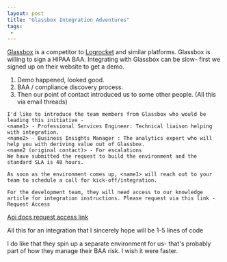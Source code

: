 ```yaml
---
layout: post
title: "Glassbox Integration Adventures"
tags:
 -
---
```


[Glassbox](https://www.glassbox.com/) is a competitor to [Logrocket](https://logrocket.com/) and similar platforms. 
Glassbox is willing to sign a HIPAA BAA. 
Integrating with Glassbox can be slow- first we signed up on their website to get a demo. 

1. Demo happened, looked good. 
1. BAA / compliance discovery process. 
1. Then our point of contact introduced us to some other people. (All this via email threads)  

```
I'd like to introduce the team members from Glassbox who would be leading this initiative - 
<name1> - Professional Services Engineer: Technical liaison helping with integration. 
<name2> - Business Insights Manager : The analytics expert who will help you with deriving value out of Glassbox. 
<name2 (original contact)> - For escalations 
We have submitted the request to build the environment and the standard SLA is 48 hours. 

As soon as the environment comes up, <name1> will reach out to your team to schedule a call for kick-off/integration. 

For the development team, they will need access to our knowledge article for integration instructions. Please request via this link - Request Access
```

[Api docs request access link](https://www.glassbox.com/knowledge-center-registration/)

All this for an integration that I sincerely hope will be 1-5 lines of code

I do like that they spin up a separate environment for us- that's probably part of how they manage their BAA risk. 
I wish it were faster. 

